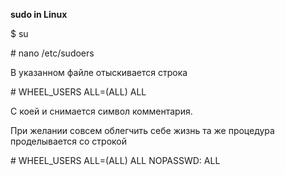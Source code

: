 **sudo in Linux**

$ su

\# nano /etc/sudoers

В указанном файле отыскивается строка

\# WHEEL_USERS ALL=(ALL) ALL

С коей и снимается символ комментария. 

При желании совсем облегчить себе жизнь та же процедура проделывается со строкой

\# WHEEL_USERS ALL=(ALL) ALL NOPASSWD: ALL